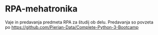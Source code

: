 # RPA-mehatronika
 Vaje in predavanja predmeta RPA za študij ob delu.
 Predavanja so povzeta po https://github.com/Pierian-Data/Complete-Python-3-Bootcamp
